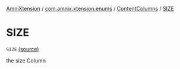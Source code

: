 [AmniXtension](../../index.md) / [com.amnix.xtension.enums](../index.md) / [ContentColumns](index.md) / [SIZE](./-s-i-z-e.md)

# SIZE

`SIZE` [(source)](https://github.com/AmniX/AmniXTension/tree/master/AmniXtension/src/main/java/com/amnix/xtension/enums/ContentColumns.kt#L10)

the size Column

